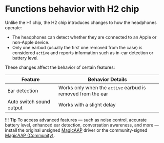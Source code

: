 # Functions behavior with H2 chip

Unlike the H1 chip, the H2 chip introduces changes to how the headphones operate:

* The headphones can detect whether they are connected to an Apple or non-Apple device.
* Only one earbud (usually the first one removed from the case) is considered `active` and reports information such as in-ear detection or battery level.

These changes affect the behavior of certain features:

| Feature                  | Behavior Details                                            |
| ------------------------ | ----------------------------------------------------------- |
| Ear detection            | Works only when the `active` earbud is removed from the ear |
| Auto switch sound output | Works with a slight delay                                   |

!!! Tip
    To access advanced features — such as noise control, accurate battery level, enhanced ear detection, conversation awareness, and more — install the original unsigned [MagicAAP](fun-magicaap.md) driver or the community-signed [MagicAAP (Community)](https://discord.com/channels/1083322534675632188/1372235563163320330/1372235563163320330).